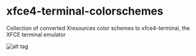 # xfce4-terminal-colorschemes
Collection of converted Xresources color schemes to xfce4-terminal, the XFCE terminal emulator

![alt tag](https://raw.githubusercontent.com/tuxslack/xfce4-terminal-colorschemes/refs/heads/master/shot.png)



